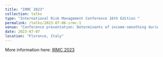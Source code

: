 ```yaml
---
title: "IRMC 2023"
collection: talks
type: "International Risk Management Conference 16th Edition "
permalink: /talks/2023-07-06-irmc-1
venue: "Conference presentation: Determinants of income-smoothing during COVID-19 in European Economic Area banks"
date: 2023-07-07
location: "Florence, Italy"
---
```


More information here: [IRMC 2023](https://www.therisksociety.com/keynotes-featured-speakers-irmc2023-florence-italy/)


